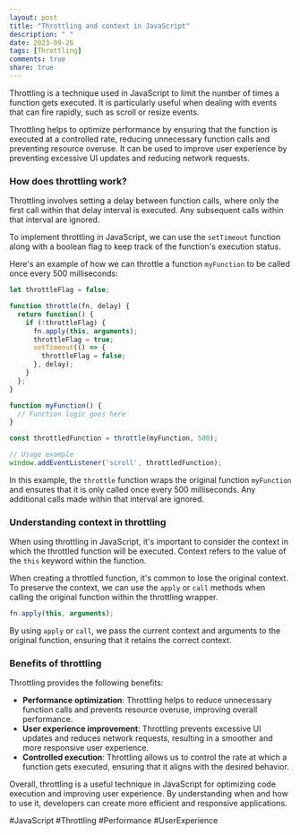 ```yaml
---
layout: post
title: "Throttling and context in JavaScript"
description: " "
date: 2023-09-26
tags: [Throttling]
comments: true
share: true
---
```


Throttling is a technique used in JavaScript to limit the number of times a function gets executed. It is particularly useful when dealing with events that can fire rapidly, such as scroll or resize events.

Throttling helps to optimize performance by ensuring that the function is executed at a controlled rate, reducing unnecessary function calls and preventing resource overuse. It can be used to improve user experience by preventing excessive UI updates and reducing network requests.

### How does throttling work?

Throttling involves setting a delay between function calls, where only the first call within that delay interval is executed. Any subsequent calls within that interval are ignored.

To implement throttling in JavaScript, we can use the `setTimeout` function along with a boolean flag to keep track of the function's execution status.

Here's an example of how we can throttle a function `myFunction` to be called once every 500 milliseconds:

```javascript
let throttleFlag = false;

function throttle(fn, delay) {
  return function() {
    if (!throttleFlag) {
      fn.apply(this, arguments);
      throttleFlag = true;
      setTimeout(() => {
        throttleFlag = false;
      }, delay);
    }
  };
}

function myFunction() {
  // Function logic goes here
}

const throttledFunction = throttle(myFunction, 500);

// Usage example
window.addEventListener('scroll', throttledFunction);
```

In this example, the `throttle` function wraps the original function `myFunction` and ensures that it is only called once every 500 milliseconds. Any additional calls made within that interval are ignored.

### Understanding context in throttling

When using throttling in JavaScript, it's important to consider the context in which the throttled function will be executed. Context refers to the value of the `this` keyword within the function.

When creating a throttled function, it's common to lose the original context. To preserve the context, we can use the `apply` or `call` methods when calling the original function within the throttling wrapper.

```javascript
fn.apply(this, arguments);
```

By using `apply` or `call`, we pass the current context and arguments to the original function, ensuring that it retains the correct context.

### Benefits of throttling

Throttling provides the following benefits:

- **Performance optimization**: Throttling helps to reduce unnecessary function calls and prevents resource overuse, improving overall performance.
- **User experience improvement**: Throttling prevents excessive UI updates and reduces network requests, resulting in a smoother and more responsive user experience.
- **Controlled execution**: Throttling allows us to control the rate at which a function gets executed, ensuring that it aligns with the desired behavior.

Overall, throttling is a useful technique in JavaScript for optimizing code execution and improving user experience. By understanding when and how to use it, developers can create more efficient and responsive applications.

#JavaScript #Throttling #Performance #UserExperience